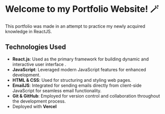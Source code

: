 # Welcome to my Portfolio Website! 🪄

This portfolio was made in an attempt to practice my newly acquired knowledge in ReactJS.

## Technologies Used

- **React.js**: Used as the primary framework for building dynamic and interactive user interface .
- **JavaScript**: Leveraged modern JavaScript features for enhanced development.
- **HTML & CSS**: Used for structuring and styling web pages.
- **EmailJS**: Integrated for sending emails directly from client-side JavaScript for seamless email functionality.
- **Git & GitHub**: Employed for version control and collaboration throughout the development process.
- Deployed with **Vercel**